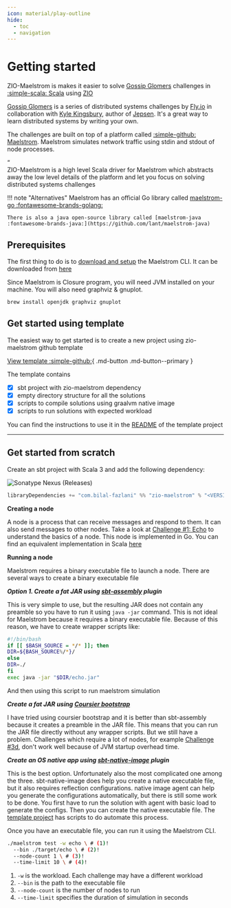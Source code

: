 ```yaml
---
icon: material/play-outline
hide:
  - toc
  - navigation
---
```


# Getting started

ZIO-Maelstrom is makes it easier to solve [Gossip Glomers](https://fly.io/dist-sys/) challenges in [:simple-scala: Scala](https://www.scala-lang.org/) using [ZIO](https://zio.dev/)

[Gossip Glomers](https://fly.io/dist-sys/) is a series of distributed systems challenges by [Fly.io](https://fly.io/) in collaboration with [Kyle Kingsbury](https://aphyr.com/about), author of [Jepsen](https://jepsen.io/). It's a great way to learn distributed systems by writing your own.

The challenges are built on top of a platform called [:simple-github: Maelstrom](https://github.com/jepsen-io/maelstrom). Maelstrom simulates network traffic using stdin and stdout of node processes. 

<div markdown="1" class="quote">
<div markdown="1" class="quotation-mark">“</div>
<div markdown="1" class="quote-content">
ZIO-Maelstrom is a high level Scala driver for Maelstrom which abstracts away the low level details of the platform and let you focus on solving distributed systems challenges
</div>
</div>

!!! note "Alternatives"
    Maelstrom has an official Go library called [maelstrom-go :fontawesome-brands-golang:](https://pkg.go.dev/github.com/jepsen-io/maelstrom/demo/go)

    There is also a java open-source library called [maelstrom-java :fontawesome-brands-java:](https://github.com/lant/maelstrom-java)

## Prerequisites

The first thing to do is to [download and setup](https://github.com/jepsen-io/maelstrom/blob/main/doc/01-getting-ready/index.md#getting-ready) the Maelstrom CLI. It can be downloaded from [here](https://github.com/jepsen-io/maelstrom/releases/latest)

Since Maelstrom is Closure program, you will need JVM installed on your machine. You will also need graphviz & gnuplot.

```bash
brew install openjdk graphviz gnuplot
```

## Get started using template

The easiest way to get started is to create a new project using zio-maelstrom github template

[View template :simple-github:](https://github.com/bilal-fazlani/gossip-glomers-scala-template){ .md-button .md-button--primary }

The template contains

- [x] sbt project with zio-maelstrom dependency
- [x] empty directory structure for all the solutions
- [x] scripts to compile solutions using graalvm native image
- [x] scripts to run solutions with expected workload
 
You can find the instructions to use it in the [README](https://github.com/bilal-fazlani/gossip-glomers-scala-template#readme) of the template project

---

## Get started from scratch 

Create an sbt project with Scala 3 and add the following dependency:

![Sonatype Nexus (Releases)](https://img.shields.io/nexus/r/com.bilal-fazlani/zio-maelstrom_3?color=%23099C05&label=STABLE%20VERSION&server=https%3A%2F%2Foss.sonatype.org&style=for-the-badge)

```scala
libraryDependencies += "com.bilal-fazlani" %% "zio-maelstrom" % "<VERSION>"
```

**Creating a node**

A node is a process that can receive messages and respond to them. It can also send messages to other nodes. Take a look at [Challenge #1: Echo](https://fly.io/dist-sys/1/) to understand the basics of a node. This node is implemented in Go. You can find an equivalent implementation in Scala [here](echo.md)

**Running a node**

Maelstrom requires a binary executable file to launch a node. There are several ways to create a binary executable file

***Option 1. Create a fat JAR using [sbt-assembly](https://www.baeldung.com/scala/sbt-fat-jar) plugin***
  
This is very simple to use, but the resulting JAR does not contain any preamble so you have to run it using `java -jar` command. This is not ideal for Maelstrom because it requires a binary executable file. Because of this reason, we have to create wrapper scripts like:

```bash
#!/bin/bash
if [[ $BASH_SOURCE = */* ]]; then
DIR=${BASH_SOURCE%/*}/
else
DIR=./
fi
exec java -jar "$DIR/echo.jar"
``` 

And then using this script to run maelstrom simulation
  
***Create a fat JAR using [Coursier bootstrap](https://get-coursier.io/docs/cli-bootstrap)***
  
I have tried using coursier bootstrap and it is better than sbt-assembly because it creates a preamble in the JAR file. This means that you can run the JAR file directly without any wrapper scripts. But we still have a problem. Challenges which require a lot of nodes, for example [Challenge #3d](https://fly.io/dist-sys/3d/), don't work well because of JVM startup overhead time.

***Create an OS native app using [sbt-native-image](https://github.com/scalameta/sbt-native-image) plugin***

This is the best option. Unfortunately also the most complicated one among the three. sbt-native-image does help you create a native executable file, but it also requires reflection configurations. native image agent can help you generate the configurations automatically, but there is still some work to be done. You first have to run the solution with agent with basic load to generate the configs. Then you can create the native executable file. The [template project](#get-started-using-template) has scripts to do automate this process.


Once you have an executable file, you can run it using the Maelstrom CLI. 

```bash
./maelstrom test -w echo \ # (1)!
  --bin ./target/echo \ # (2)!
  --node-count 1 \ # (3)!
  --time-limit 10 \ # (4)!
```

1.  `-w` is the workload. Each challenge may have a different workload
2.  `--bin` is the path to the executable file
3.  `--node-count` is the number of nodes to run
4.  `--time-limit` specifies the duration of simulation in seconds